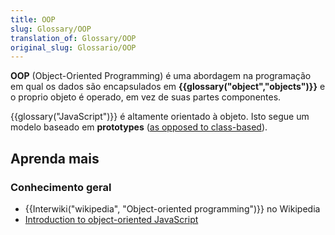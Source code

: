 ```yaml
---
title: OOP
slug: Glossary/OOP
translation_of: Glossary/OOP
original_slug: Glossario/OOP
---
```

**OOP** (Object-Oriented Programming) é uma abordagem na programação em qual os dados são encapsulados em **{{glossary("object","objects")}}** e o proprio objeto é operado, em vez de suas partes componentes.

{{glossary("JavaScript")}} é altamente orientado à objeto. Isto segue um modelo baseado em **prototypes** ([as opposed to class-based](/pt-BR/docs/Web/JavaScript/Guide/Details_of_the_Object_Model#Class-based_vs._prototype-based_languages)).

## Aprenda mais

### Conhecimento geral

- {{Interwiki("wikipedia", "Object-oriented programming")}} no Wikipedia
- [Introduction to object-oriented JavaScript](/pt-BR/docs/Web/JavaScript/Introduction_to_Object-Oriented_JavaScript)
